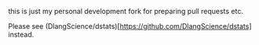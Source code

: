 this is just my personal development fork for preparing pull requests etc.

Please see (DlangScience/dstats)[https://github.com/DlangScience/dstats] instead.
